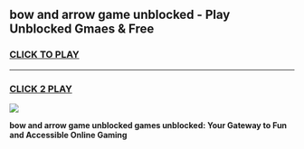 
## bow and arrow game unblocked - Play Unblocked Gmaes & Free
<h3>
<a href="https://news.freeplayer.one?title=bow_and_arrow_game_unblocked&ref=16F">CLICK TO PLAY</a></h3>
<hr>

<h3>
<a href="https://news.freeplayer.one?title=bow_and_arrow_game_unblocked&ref=16F">CLICK 2 PLAY</a>
  
</h3>

<a href="https://news.freeplayer.one?title=bow_and_arrow_game_unblocked&ref=16F/"><img src="https://clearcache.store/games.png"></a>


**bow and arrow game unblocked games unblocked: Your Gateway to Fun and Accessible Online Gaming**
